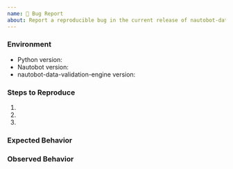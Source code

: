```yaml
---
name: 🐛 Bug Report
about: Report a reproducible bug in the current release of nautobot-data-validation-engine 
---
```


### Environment
* Python version:  <!-- Example: 3.7.7 -->
* Nautobot version:  <!-- Example: 1.0.0 -->
* nautobot-data-validation-engine version:  <!-- Example: 1.0.0 -->

<!--
    Describe in detail the exact steps that someone else can take to reproduce
    this bug using the current release.
-->
### Steps to Reproduce
1.
2.
3.

<!-- What did you expect to happen? -->
### Expected Behavior


<!-- What happened instead? -->
### Observed Behavior
